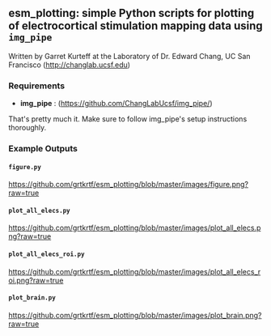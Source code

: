 ## esm_plotting: simple Python scripts for plotting of electrocortical stimulation mapping data using `img_pipe` ##
Written by Garret Kurteff at the Laboratory of Dr. Edward Chang, UC San Francisco (http://changlab.ucsf.edu)

### Requirements ###
* __img_pipe__ : (https://github.com/ChangLabUcsf/img_pipe/)

That's pretty much it. Make sure to follow img_pipe's setup instructions thoroughly.

### Example Outputs ###

#### `figure.py` ####
https://github.com/grtkrtf/esm_plotting/blob/master/images/figure.png?raw=true

#### `plot_all_elecs.py` ####
https://github.com/grtkrtf/esm_plotting/blob/master/images/plot_all_elecs.png?raw=true

#### `plot_all_elecs_roi.py` ####
https://github.com/grtkrtf/esm_plotting/blob/master/images/plot_all_elecs_roi.png?raw=true

#### `plot_brain.py` ####
https://github.com/grtkrtf/esm_plotting/blob/master/images/plot_brain.png?raw=true